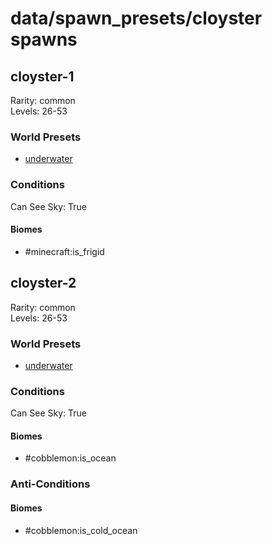 # data/spawn_presets/cloyster spawns  
  
## cloyster-1  
Rarity: common  
Levels: 26-53  
  
### World Presets  
* [underwater](/data/spawn_data/underwater.md)  
  
### Conditions  
Can See Sky: True  
  
#### Biomes  
  * #minecraft:is_frigid
  
  
## cloyster-2  
Rarity: common  
Levels: 26-53  
  
### World Presets  
* [underwater](/data/spawn_data/underwater.md)  
  
### Conditions  
Can See Sky: True  
  
#### Biomes  
  * #cobblemon:is_ocean
  
  
### Anti-Conditions  
  
#### Biomes  
  * #cobblemon:is_cold_ocean
  
